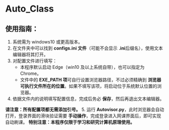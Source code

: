 # Auto_Class
## 使用指南：
1. 系统需为 windows10 或更高版本。
2. 在文件夹中可以找到 **configs.ini 文件**（可能不会显示 **.ini**后缀名），使用文本编辑器将其打开。
3. 对配置文件进行填写：
    - 本程序默认启动 Edge（win10 及以上系统自带），也可以指定为 Chrome。
    - 文件中的 **EXE_PATH 项**可自行设置浏览器路径，不过必须精确到 **浏览器可执行文件所在的位置**。如果不填写该项，将启动位于系统默认位置的浏览器。
4. 依据文件内的说明填写配置信息，完成后务必 **保存**，然后再退出文本编辑器。

**请注意：所有配置项都无需添加引号。**
5. 运行 **Autovisor.py**，此时浏览器会自动打开，登录界面的滑块验证需要 **手动操作**，完成登录进入网课界面后，即可实现自动刷课。
**特别注意：本程序仅限于学习和研究计算机原理使用。**